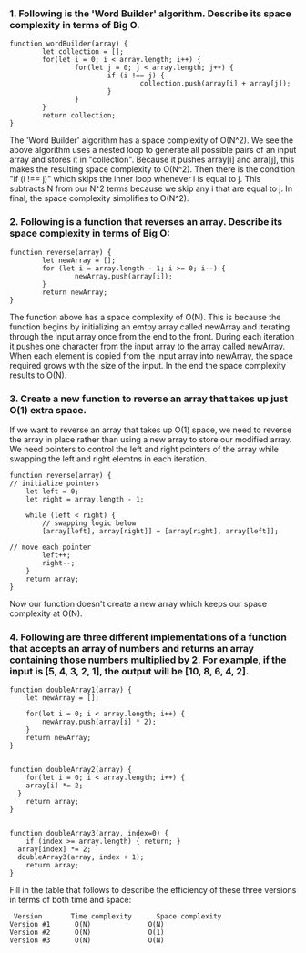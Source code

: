 ### 1. Following is the 'Word Builder' algorithm. Describe its space complexity in terms of Big O.
```
function wordBuilder(array) { 
		let collection = [];
		for(let i = 0; i < array.length; i++) { 
				for(let j = 0; j < array.length; j++) {
						if (i !== j) {
								collection.push(array[i] + array[j]);
						}
				}
		}
		return collection; 
}
```
The 'Word Builder' algorithm has a space complexity of O(N^2). We see the above algorithm uses a nested loop to generate all possible pairs of an input array and stores it in "collection". Because it pushes array[i] and arra[j], this makes the resulting space complexity to O(N^2). Then there is the condition "if (i !== j)" which skips the inner loop whenever i is equal to j. This subtracts N from our N^2 terms because we skip any i that are equal to j. In final, the space complexity simplifies to O(N^2).

### 2. Following is a function that reverses an array. Describe its space complexity in terms of Big O:
```
function reverse(array) { 
		let newArray = [];
		for (let i = array.length - 1; i >= 0; i--) { 
				newArray.push(array[i]);
		}
		return newArray;
}
```
The function above has a space complexity of O(N). This is because the function begins by initializing an emtpy array called newArray and iterating through the input array once from the end to the front. During each iteration it pushes one character from the input array to the array called newArray. When each element is copied from the input array into newArray, the space required grows with the size of the input. In the end the space complexity results to O(N).

### 3. Create a new function to reverse an array that takes up just O(1) extra space.
If we want to reverse an array that takes up O(1) space, we need to reverse the array in place rather than using a new array to store our modified array. We need pointers to control the left and right pointers of the array while swapping the left and right elemtns in each iteration.
```
function reverse(array) {
// initialize pointers
    let left = 0;
    let right = array.length - 1;

    while (left < right) {
        // swapping logic below
        [array[left], array[right]] = [array[right], array[left]];

// move each pointer 
        left++;
        right--;
    }
    return array;
}
```
Now our function doesn't create a new array which keeps our space complexity at O(N).

### 4. Following are three different implementations of a function that accepts an array of numbers and returns an array containing those numbers multiplied by 2. For example, if the input is [5, 4, 3, 2, 1], the output will be [10, 8, 6, 4, 2].
```
function doubleArray1(array) { 
	let newArray = [];

	for(let i = 0; i < array.length; i++) { 
		newArray.push(array[i] * 2);
	}
	return newArray; 
}


function doubleArray2(array) {
	for(let i = 0; i < array.length; i++) {
  	array[i] *= 2;
  }
	return array; 
}


function doubleArray3(array, index=0) { 
	if (index >= array.length) { return; }
  array[index] *= 2;
  doubleArray3(array, index + 1);
	return array; 
}
```
Fill in the table that follows to describe the efficiency of these three versions in terms of both time and space:
```
 Version       Time complexity	    Space complexity
Version #1	    O(N)	          O(N)
Version #2	    O(N)	          O(1)
Version #3	    O(N)	          O(N)
```
